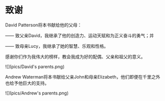 # 致谢

David Patterson将本书献给他的父母：

—— 致父亲David，我继承了他的创造力、运动天赋和为正义奋斗的勇气；并

—— 致母亲Lucy，我继承了她的智慧、乐观和性格。

感谢你们作为我伟大的榜样，教会我成为好的配偶、父亲和祖父的意义。

![](pics/David's parents.png)


Andrew Waterman将本书献给父亲John和母亲Elizabeth，他们即便在千里之外也给予他巨大的支持。

![](pics/Andrew's parents.png)